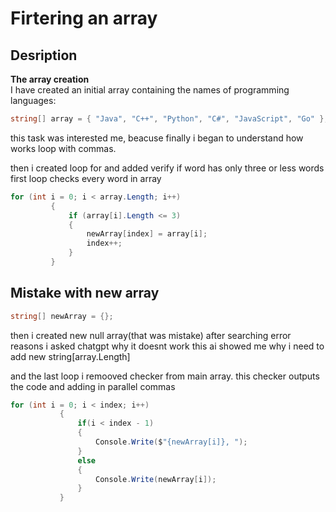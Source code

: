 # Firtering an array
## Desription

**The array creation**  
   I have created an initial array containing the names of programming languages:
   
   ```csharp
string[] array = { "Java", "C++", "Python", "C#", "JavaScript", "Go" };
```
this task was interested me, beacuse finally i began to understand how works loop with commas.

then i created loop for and added verify if word has only three or less words
first loop checks every word in array
   ```csharp
for (int i = 0; i < array.Length; i++)
            {
                if (array[i].Length <= 3)
                {
                    newArray[index] = array[i];
                    index++;
                }
            }
```

## Mistake with new array
```csharp
string[] newArray = {};
```
then i created  new null array(that was mistake)
after searching error reasons i asked chatgpt why it doesnt work
this ai showed me why i need to add new string[array.Length]

and the last loop i remooved checker from main array.
this checker outputs the code and adding in parallel commas
 ```csharp
for (int i = 0; i < index; i++)
            {
                if(i < index - 1)
                {
                    Console.Write($"{newArray[i]}, ");
                }
                else
                {
                    Console.Write(newArray[i]);
                }
            }
```
